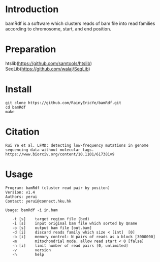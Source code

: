 # Introduction
bamRdf is a software which clusters reads of bam file into read families according to chromosome, start, and end position.

# Preparation
htslib(https://github.com/samtools/htslib)
SeqLib(https://github.com/walaj/SeqLib)

# Install
    git clone https://github.com/RainyEricYe/bamRdf.git
    cd bamRdf
    make
# Citation
    Rui Ye et al. LFMD: detecting low-frequency mutations in genome sequencing data without molecular tags.
    https://www.biorxiv.org/content/10.1101/617381v9
    
# Usage
    Program: bamRdf (cluster read pair by positon)
    Version: v1.4
    Authors: yerui
    Contact: yerui@connect.hku.hk

    Usage: bamRdf -i in.bam

       -t [s]    target region file (bed)
       -i [s]    input original bam file which sorted by Qname
       -o [s]    output bam file [out.bam]
       -d [i]    discard reads family which size < [int]  [0]
       -b [i]    memory control: N pairs of reads as a block [3000000]
       -m        mitochondrial mode. allow read start < 0 [false]
       -n [i]    limit number of read pairs [0, unlimited]
       -v        version
       -h        help

